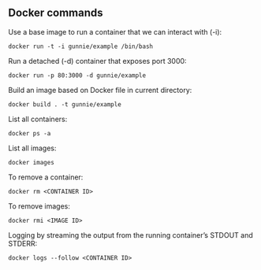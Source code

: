## Docker commands

Use a base image to run a container that we can interact with (-i):

`docker run -t -i gunnie/example /bin/bash`

Run a detached (-d) container that exposes port 3000:

`docker run -p 80:3000 -d gunnie/example`

Build an image based on Docker file in current directory:

`docker build . -t gunnie/example`

List all containers:

`docker ps -a`

List all images:

`docker images`

To remove a container:

`docker rm <CONTAINER ID>`

To remove images:

`docker rmi <IMAGE ID>`

Logging by streaming the output from the running container’s STDOUT and STDERR:

`docker logs --follow <CONTAINER ID>`
